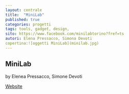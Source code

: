 ```yaml
---
layout: centrale
title:  "MiniLab"
published: true
categories: progetti
tags: tools, gadget, design,
sito: https://www.facebook.com/minilabtorino?fref=ts
autori: Elena Pressacco, Simona Devoti
copertina:![oggetti MiniLab](minilab.jpg)
---
```

## MiniLab
by Elenea Pressacco, Simone Devoti

[Website](https://www.facebook.com/minilabtorino?fref=ts)

